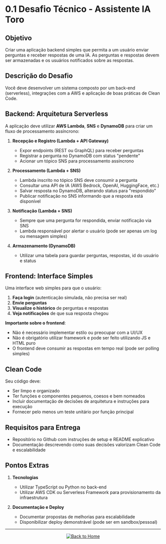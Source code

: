 # 0.1 Desafio Técnico - Assistente IA Toro

## Objetivo

Criar uma aplicação backend simples que permita a um usuário enviar perguntas e receber respostas de uma IA. As perguntas e respostas devem ser armazenadas e os usuários notificados sobre as respostas.

## Descrição do Desafio

Você deve desenvolver um sistema composto por um back-end (serverless), integrações com a AWS e aplicação de boas práticas de Clean Code.

## Backend: Arquitetura Serverless

A aplicação deve utilizar **AWS Lambda**, **SNS** e **DynamoDB** para criar um fluxo de processamento assíncrono:

1. **Recepção e Registro (Lambda + API Gateway)**
   - Expor endpoints (REST ou GraphQL) para receber perguntas
   - Registrar a pergunta no DynamoDB com status "pendente"
   - Acionar um tópico SNS para processamento assíncrono

2. **Processamento (Lambda + SNS)**
   - Lambda inscrito no tópico SNS deve consumir a pergunta
   - Consultar uma API de IA (AWS Bedrock, OpenAI, HuggingFace, etc.)
   - Salvar resposta no DynamoDB, alterando status para "respondido"
   - Publicar notificação no SNS informando que a resposta está disponível

3. **Notificação (Lambda + SNS)**
   - Sempre que uma pergunta for respondida, enviar notificação via SNS
   - Lambda responsável por alertar o usuário (pode ser apenas um log ou mensagem simples)

4. **Armazenamento (DynamoDB)**
   - Utilizar uma tabela para guardar perguntas, respostas, id do usuário e status

## Frontend: Interface Simples

Uma interface web simples para que o usuário:

1. **Faça login** (autenticação simulada, não precisa ser real)
2. **Envie perguntas**
3. **Visualize o histórico** de perguntas e respostas
4. **Veja notificações** de que sua resposta chegou

**Importante sobre o frontend**:
- Não é necessário implementar estilo ou preocupar com a UI/UX
- Não é obrigatório utilizar framework e pode ser feito utilizando JS e HTML puro
- O frontend deve consumir as respostas em tempo real (pode ser polling simples)

## Clean Code

Seu código deve:
- Ser limpo e organizado
- Ter funções e componentes pequenos, coesos e bem nomeados
- Incluir documentação de decisões de arquitetura e instruções para execução
- Fornecer pelo menos um teste unitário por função principal

## Requisitos para Entrega

- Repositório no Github com instruções de setup e README explicativo
- Documentação descrevendo como suas decisões valorizam Clean Code e escalabilidade

## Pontos Extras

1. **Tecnologias**
   - Utilizar TypeScript ou Python no back-end
   - Utilizar AWS CDK ou Serverless Framework para provisionamento da infraestrutura

2. **Documentação e Deploy**
   - Documentar propostas de melhorias para escalabilidade
   - Disponibilizar deploy demonstrável (pode ser em sandbox/pessoal)

---

<div align="center">
  <a href="../README.md">
    <img src="https://img.shields.io/badge/⬅️_Back_to_Home-0A66C2?style=for-the-badge" alt="Back to Home"/>
  </a>
</div>
